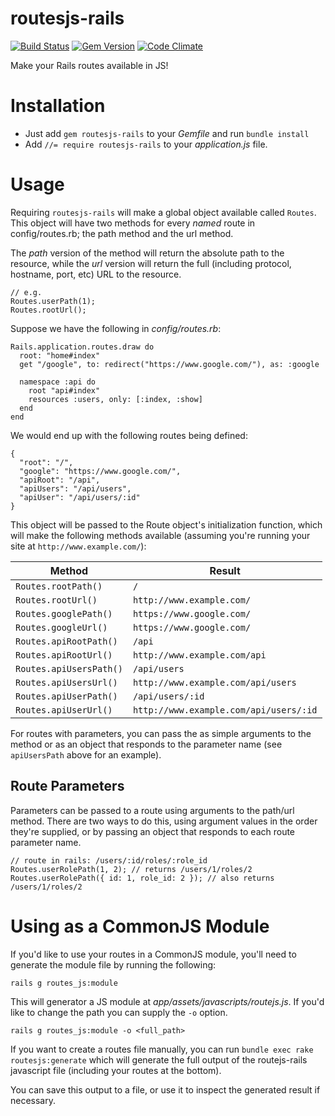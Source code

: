 # routesjs-rails

[![Build Status](https://travis-ci.org/pseudomuto/routesjs-rails.svg?branch=master)](https://travis-ci.org/pseudomuto/routesjs-rails)
[![Gem Version](https://badge.fury.io/rb/routesjs-rails.svg)](https://rubygems.org/gems/routesjs-rails)
[![Code Climate](https://codeclimate.com/github/pseudomuto/routesjs-rails/badges/gpa.svg)](https://codeclimate.com/github/pseudomuto/routesjs-rails)

Make your Rails routes available in JS!

# Installation

* Just add `gem routesjs-rails` to your _Gemfile_ and run `bundle install`
* Add `//= require routesjs-rails` to your _application.js_ file.

# Usage

Requiring `routesjs-rails` will make a global object available called `Routes`. This object
will have two methods for every _named_ route in config/routes.rb; the path method and the url
method.

The _path_ version of the method will return the absolute path to the resource, while the _url_
version will return the full (including protocol, hostname, port, etc) URL to the resource.

```
// e.g.
Routes.userPath(1);
Routes.rootUrl();
```

Suppose we have the following in _config/routes.rb_:

```
Rails.application.routes.draw do
  root: "home#index"
  get "/google", to: redirect("https://www.google.com/"), as: :google

  namespace :api do
    root "api#index"
    resources :users, only: [:index, :show]
  end
end
```

We would end up with the following routes being defined:

```
{
  "root": "/",
  "google": "https://www.google.com/",
  "apiRoot": "/api",
  "apiUsers": "/api/users",
  "apiUser": "/api/users/:id"
}
```

This object will be passed to the Route object's initialization function, which will make the following
methods available (assuming you're running your site at `http://www.example.com/`):

Method | Result
------ | ------
`Routes.rootPath()` | `/`
`Routes.rootUrl()` | `http://www.example.com/`
`Routes.googlePath()` | `https://www.google.com/`
`Routes.googleUrl()` | `https://www.google.com/`
`Routes.apiRootPath()` | `/api`
`Routes.apiRootUrl()` | `http://www.example.com/api`
`Routes.apiUsersPath()` | `/api/users`
`Routes.apiUsersUrl()` | `http://www.example.com/api/users`
`Routes.apiUserPath()` | `/api/users/:id`
`Routes.apiUserUrl()` | `http://www.example.com/api/users/:id`

For routes with parameters, you can pass the as simple arguments to the method or as an object that
responds to the parameter name (see `apiUsersPath` above for an example).

## Route Parameters

Parameters can be passed to a route using arguments to the path/url method. There are two ways to do
this, using argument values in the order they're supplied, or by passing an object that responds to
each route parameter name.

```
// route in rails: /users/:id/roles/:role_id
Routes.userRolePath(1, 2); // returns /users/1/roles/2
Routes.userRolePath({ id: 1, role_id: 2 }); // also returns /users/1/roles/2
```

# Using as a CommonJS Module

If you'd like to use your routes in a CommonJS module, you'll need to generate the module file by
running the following:

```
rails g routes_js:module
```

This will generator a JS module at _app/assets/javascripts/routejs.js_. If you'd like to change the
path you can supply the `-o` option.

```
rails g routes_js:module -o <full_path>
```
If you want to create a routes file manually, you can run `bundle exec rake routesjs:generate` which
will generate the full output of the routejs-rails javascript file (including your routes at the
bottom).

You can save this output to a file, or use it to inspect the generated result if necessary.
